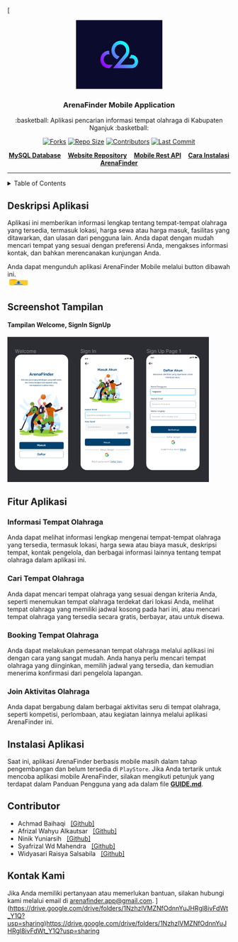 [<br>
<p align="center">
 <a href="https://www.youtube.com/watch?v=t9VWICGOD90&ab_channel=HITSRecords"><img src="images/logo-c2.png" alt="Logo Kelompok C2" width="195" height="155"></a>
</p>

<h3 align="center">ArenaFinder Mobile Application</h3>
<p align = "center">:basketball: Aplikasi pencarian informasi tempat olahraga di Kabupaten Nganjuk :basketball:</p>

<!-- Project Shields -->
<span align="center">

[![Forks][forks-shield]][forks-url]
[![Repo Size][repo-shield]][repo-url]
[![Contributors][contributors-shield]][contributors-url]
[![Last Commit][commit-shield]][commit-url]
  <!-- [![Stargazers][stars-shield]][stars-url] -->
  <!-- [![Issues][issues-shield]][issues-url] -->

[repo-shield]: https://img.shields.io/github/repo-size/haqiachd/ArenaFinder-Mobile.svg?style=for-the-badge
[repo-url]: https://img.shields.io/github/repo-size/haqiachd/ArenaFinder-Mobile.svg
[contributors-shield]: https://img.shields.io/github/contributors/haqiachd/ArenaFinder-Mobile.svg?style=for-the-badge
[contributors-url]: https://github.com/haqiachd/ArenaFinder-Mobile/graphs/contributors
[forks-shield]: https://img.shields.io/github/forks/haqiachd/ArenaFinder-Mobile.svg?style=for-the-badge
[forks-url]: https://github.com/haqiachd/ArenaFinder-Mobile/network/members
[stars-shield]: https://img.shields.io/github/stars/haqiachd/ArenaFinder-Mobile.svg?style=for-the-badge
[stars-url]: https://github.com/haqiachd/ArenaFinder-Mobile/stargazers
[commit-shield]: https://img.shields.io/github/last-commit/haqiachd/ArenaFinder-Mobile.svg?style=for-the-badge
[commit-url]: https://github.com/haqiachd/ArenaFinder-Mobile/commits
[issues-shield]: https://img.shields.io/github/issues/haqiachd/ArenaFinder-Mobile.svg?style=for-the-badge
[issues-url]: https://github.com/haqiachd/ArenaFinder-Mobile/issues

</span>

<p align="center">
<a href="https://drive.google.com/drive/folders/1c9xHuEOusnqJxNEYW4B3H-rG1FlXcvvt?usp=sharing" target="_blank" style="font-weight: bold;">MySQL Database</a>
&nbsp;&nbsp;
<a href="https://github.com/mahen-alim/ArenaFinder-Web" target="_blank" style="font-weight: bold;">Website Repository</a>
&nbsp;&nbsp;
<a href="https://github.com/haqiachd/ArenaFinder-Mobile-RestApi" target="_blank" style="font-weight: bold;">Mobile Rest API</a>
&nbsp;&nbsp;
<a href="https://github.com/haqiachd/ArenaFinder-Mobile/blob/main/GUIDE.md" target="_blank" style="font-weight: bold;">Cara Instalasi ArenaFinder</a>
</p>

---

<!-- Table of Contents -->
<details>
  <summary>Table of Contents</summary>
  <ol>
    <li><a href="#desc_project">Deskripsi Aplikasi</a></li>
    <li>
      <a href="#ss_app">Screenshot Tampilan</a>
      <ul>
        <li><a href="#ss_app">Tampilan 1</a></li>
      </ul>
    </li>
    <li>
    <a href="#fitur">Fitur Aplikasi</a>
      <ul>
        <li><a href="#informasi-tempat-olahraga">Informasi Tempat Olahraga</a></li>
        <li><a href="#cari-tempat-olahraga">Cari Tempat Olahraga</a></li>
        <li><a href="#booking-tempat-olahraga">Booking Tempat Olahraga</a></li>
        <li><a href="#join-aktivitas-olahraga">Join Aktivitas Olahraga</a></li>
      </ul>
    </li>
   <li><a href="#instalasi-aplikasi">Instalasi Aplikasi</a></li>
   <li>
    <a href="#contributor">Contributor</a>
      <ul>
        <li><a href="https://github.com/haqiachd">Achmad Baihaqi</a></li>
        <li><a href="https://github.com/afrizalalka">Afrizal Wahyu Alkautsar</a></li>
        <li><a href="https://github.com/yuniarsih">Ninik Yuniarsih</a></li>
        <li><a href="https://github.com/mahen-alim">Syafrizal Wd Mahendra</a></li>
        <li><a href="https://github.com/WidyaRaisyaSal17">Widyasari Raisya Salsabila</a></li>
      </ul>
    </li>
   <li><a href="#kontak-kami">Kontak Kami</a></li>
  </ol>
</details>


## Deskripsi Aplikasi <a name = "desc_project"></a>
Aplikasi ini memberikan informasi lengkap tentang tempat-tempat olahraga yang tersedia, termasuk lokasi, harga sewa atau harga masuk, fasilitas yang ditawarkan, dan ulasan dari pengguna lain. Anda dapat dengan mudah mencari tempat yang sesuai dengan preferensi Anda, mengakses informasi kontak, dan bahkan merencanakan kunjungan Anda.

Anda dapat mengunduh aplikasi ArenaFinder Mobile melalui button dibawah ini. <br>
<a href="https://drive.google.com/drive/folders/1NzhzlVMZNfOdnnYuJHRgl8ivFdWt_Y1Q?usp=sharing"><img src="images/download.png" alt="Logo Download ArenaFinder" width="50" height="20"></a>


## Screenshot Tampilan<a name = "ss_app"></a>

#### Tampilan Welcome, SignIn SignUp
![Tampilan Welcome, SignIn & SignUp](images/v-1/ss-1.png)

## Fitur Aplikasi <a name = "fitur"></a>

### Informasi Tempat Olahraga
Anda dapat melihat informasi lengkap mengenai tempat-tempat olahraga yang tersedia, termasuk lokasi, harga sewa atau biaya masuk, deskripsi tempat, kontak pengelola, dan berbagai informasi lainnya tentang tempat olahraga dalam aplikasi ini.

### Cari Tempat Olahraga
Anda dapat mencari tempat olahraga yang sesuai dengan kriteria Anda, seperti menemukan tempat olahraga terdekat dari lokasi Anda, melihat tempat olahraga yang memiliki jadwal kosong pada hari ini, atau mencari tempat olahraga yang tersedia secara gratis, berbayar, atau untuk disewa.

### Booking Tempat Olahraga
Anda dapat melakukan pemesanan tempat olahraga melalui aplikasi ini dengan cara yang sangat mudah. Anda hanya perlu mencari tempat olahraga yang diinginkan, memilih jadwal yang tersedia, dan kemudian menerima konfirmasi dari pengelola lapangan.

### Join Aktivitas Olahraga
Anda dapat bergabung dalam berbagai aktivitas seru di tempat olahraga, seperti kompetisi, perlombaan, atau kegiatan lainnya melalui aplikasi ArenaFinder ini.

## Instalasi Aplikasi
Saat ini, aplikasi ArenaFinder berbasis mobile masih dalam tahap pengembangan dan belum tersedia di ```PlayStore```. Jika Anda tertarik untuk mencoba aplikasi mobile ArenaFinder, silakan mengikuti petunjuk yang terdapat dalam Panduan Pengguna yang ada dalam file <a href="https://github.com/haqiachd/ArenaFinder-Mobile/blob/main/GUIDE.md" target="_blank" style="font-weight: bold;">GUIDE.md</a>.

## Contributor
- Achmad Baihaqi &nbsp; [[Github]](https://github.com/haqiachd)
- Afrizal Wahyu Alkautsar &nbsp; [[Github]](https://github.com/AfrizalAlka)
- Ninik Yuniarsih &nbsp; [[Github]](https://github.com/yuniarsih)
- Syafrizal Wd Mahendra &nbsp; [[Github]](https://github.com/mahen-alim)
- Widyasari Raisya Salsabila &nbsp; [[Github]](https://github.com/WidyaRaisyaSal17)

## Kontak Kami
Jika Anda memiliki pertanyaan atau memerlukan bantuan, silakan hubungi kami melalui email di [arenafinder.app@gmail.com](mailto:arenafinder.app@gmail.com).
](https://drive.google.com/drive/folders/1NzhzlVMZNfOdnnYuJHRgl8ivFdWt_Y1Q?usp=sharing)https://drive.google.com/drive/folders/1NzhzlVMZNfOdnnYuJHRgl8ivFdWt_Y1Q?usp=sharing